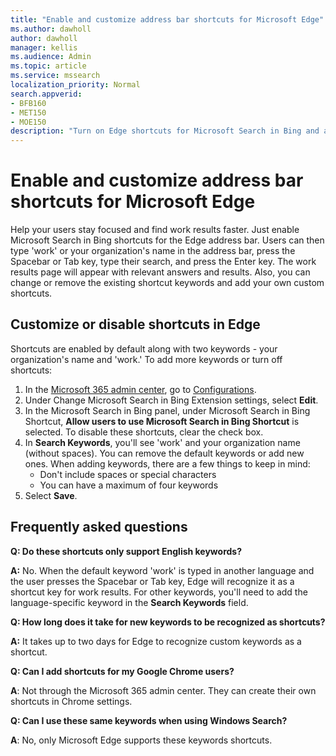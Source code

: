 ```yaml
---
title: "Enable and customize address bar shortcuts for Microsoft Edge"
ms.author: dawholl
author: dawholl
manager: kellis
ms.audience: Admin
ms.topic: article
ms.service: mssearch
localization_priority: Normal
search.appverid:
- BFB160
- MET150
- MOE150
description: "Turn on Edge shortcuts for Microsoft Search in Bing and add custom shortcuts for your organization"
---
```

# Enable and customize address bar shortcuts for Microsoft Edge

Help your users stay focused and find work results faster. Just enable Microsoft Search in Bing shortcuts for the Edge address bar. Users can then type 'work' or your organization's name in the address bar, press the Spacebar or Tab key, type their search, and press the Enter key. The work results page will appear with relevant answers and results. Also, you can change or remove the existing shortcut keywords and add your own custom shortcuts.

## Customize or disable shortcuts in Edge

Shortcuts are enabled by default along with two keywords - your organization's name and 'work.' To add more keywords or turn off shortcuts:

1. In the [Microsoft 365 admin center](https://admin.microsoft.com), go to [Configurations](https://admin.microsoft.com/Adminportal/Home#/MicrosoftSearch/configurations).
2. Under Change Microsoft Search in Bing Extension settings, select **Edit**.
3. In the Microsoft Search in Bing panel, under Microsoft Search in Bing Shortcut, **Allow users to use Microsoft Search in Bing Shortcut** is selected. To disable these shortcuts, clear the check box.
4. In **Search Keywords**, you'll see 'work' and your organization name (without spaces). You can remove the default keywords or add new ones. When adding keywords, there are a few things to keep in mind:
    - Don't include spaces or special characters
    - You can have a maximum of four keywords
5. Select **Save**.

## Frequently asked questions

**Q: Do these shortcuts only support English keywords?**

**A:** No. When the default keyword 'work' is typed in another language and the user presses the Spacebar or Tab key, Edge will recognize it as a shortcut key for work results. For other keywords, you'll need to add the language-specific keyword in the **Search Keywords** field.

**Q: How long does it take for new keywords to be recognized as shortcuts?**

**A:**  It takes up to two days for Edge to recognize custom keywords as a shortcut.

**Q: Can I add shortcuts for my Google Chrome users?**

**A**: Not through the Microsoft 365 admin center. They can create their own shortcuts in Chrome settings.

**Q: Can I use these same keywords when using Windows Search?**

**A**: No, only Microsoft Edge supports these keywords shortcuts.
